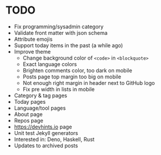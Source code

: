 # TODO

* Fix programming/sysadmin category
* Validate front matter with json schema
* Attribute emojis
* Support today items in the past (a while ago)
* Improve theme
  * Change background color of `<code>` in `<blockquote>`
  * Exact language colors
  * Brighten comments color, too dark on mobile
  * Posts page top margin too big on mobile
  * Not enough right margin in header next to GitHub logo
  * Fix pre width in lists in mobile
* Category & tag pages
* Today pages
* Language/tool pages
* About page
* Repos page
* https://devhints.io page
* Unit test Jekyll generators
* Interested in: Deno, Haskell, Rust
* Updates to archived posts
